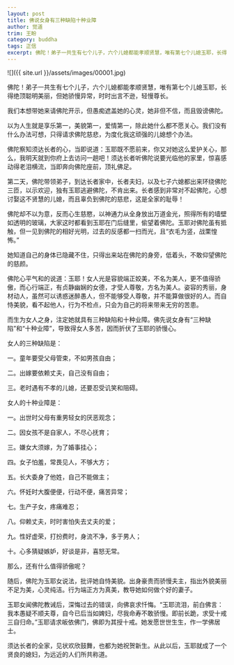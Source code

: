 ```yaml
---
layout: post
title: 佛说女身有三种缺陷十种业障
author: 觉道
trim: 王盼
category: buddha
tags: 正信
excerpt: 佛陀！弟子一共生有七个儿子，六个儿媳都能孝顺贤慧，唯有第七个儿媳玉耶，长得绝顶聪明美丽，但她骄慢异常，时时出言不逊，轻慢尊长。
---
```


![]({{ site.url }}/assets/images/00001.jpg)

佛陀！弟子一共生有七个儿子，六个儿媳都能孝顺贤慧，唯有第七个儿媳玉耶，长得绝顶聪明美丽，但她骄慢异常，时时出言不逊，轻慢尊长。

我们本想带她来请佛陀开示，但愚痴遮盖她的心灵，她非但不信，而且毁谤佛陀。

以为人生就是享乐第一，美貌第一，爱情第一，除此她什么都不愿关心。我们没有什么办法可想，只得请求佛陀慈悲，为度化我这顽强的儿媳想个办法。

佛陀察知须达长者的心，当即说道：玉耶既不愿前来，你又对她这么爱护关心，那么，我明天就到你府上去访问一趟吧！须达长者听佛陀说要光临他的家里，惊喜感动得老泪横流，当即奔向佛陀座前，顶礼佛足。

第二天，佛陀带领弟子，到达长者家中，长者夫妇，以及七子六媳都出来环绕佛陀三匝，以示欢迎，独有玉耶逃避佛陀，不肯出来。长者感到非常对不起佛陀，心想讨娶这不贤慧的儿媳，而且辜负到佛陀的慈悲，这是全家的耻辱！

佛陀却不以为意，反而心生慈愍，以神通力从全身放出万道金光，照得所有的墙壁如透明的玻璃，大家这时都看到玉耶在门后缝里，偷望着佛陀。玉耶对佛陀虽有抵触，但一见到佛陀的相好光明，过去的反感都一扫而光，且“衣毛为竖，战栗惶怖。”

她知道自己的身体已隐藏不住，只得出来站在佛陀的身旁，低着头，不敢仰望佛陀的慈颜。

佛陀心平气和的说道：玉耶！女人光是容貌端正姣美，不名为美人，更不值得骄傲，而心行端正，有贞静幽娴的女德，才受人尊敬，方名为美人。姿容的秀丽，身材动人，虽然可以诱惑迷醉愚人，但不能够受人尊敬，并不能算做很好的人。而自恃美貌，看不起他人，行为不检点，只会为自己的将来带来无穷的苦患。

而生为女人之身，注定她就具有三种缺陷和十种业障。佛先说女身有“三种缺陷”和“十种业障”，导致得女人多苦，因而折伏了玉耶的骄慢心。

女人的三种缺陷是：

一。童年要受父母管束，不如男孩自由；

二。出嫁要依赖丈夫，自己没有自由；

三。老时遇有不孝的儿媳，还要忍受讥笑和阻碍。

女人的十种业障是：

一。出世时父母有重男轻女的厌恶观念；

二。因女孩不是自家人，不尽心抚育；

三。嫌女大须嫁，为了婚事挂心；

四。女子怕羞，常畏见人，不够大方；

五。长大委身了他姓，自己不能做主；

六。怀妊时大腹便便，行动不便，痛苦异常；

七。生产子女，疼痛难忍；

八。仰赖丈夫，时时害怕失去丈夫的爱；

九。性好虚荣，打扮费时，身流不净，多于男人；

十。心多猜疑嫉妒，好谈是非，喜怒无常。

那么，还有什么值得骄傲呢？

随后，佛陀为玉耶女说法，批评她自恃美貌。出身豪贵而骄慢夫主，指出外貌美丽不足为美，心灵纯洁。行为端正方为真美，教导她如何做个好的妻子。

玉耶女闻佛陀教诫后，深悔过去的错误，向佛哀求忏悔。“玉耶流泪，前白佛言：我本愚疑不顺夫尊，自今已后当如婢妇，尽我命寿不敢骄慢。即前长跪，求受十戒三自归命。”玉耶请求皈依佛门，佛即为其授十戒。她发愿世世生生，作一学佛居士。

须达长者的全家，见状欢欣鼓舞，也都为她祝贺新生。从此以后，玉耶就成了一个贤良的媳妇，为远近的人们所共称道。
